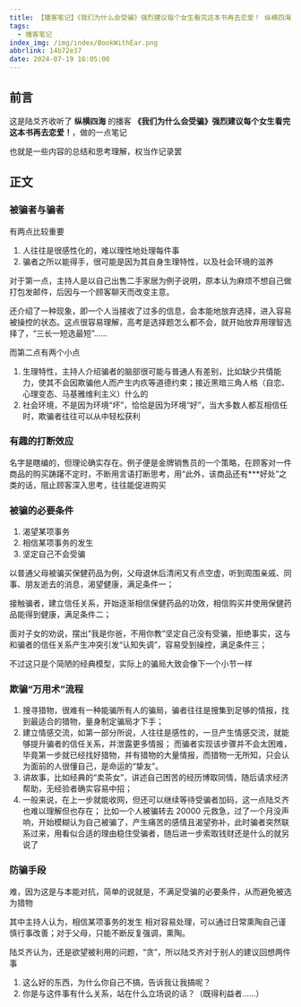 ```yaml
---
title: 【播客笔记】《我们为什么会受骗》强烈建议每个女生看完这本书再去恋爱！ 纵横四海
tags:
  - 播客笔记
index_img: /img/index/BookWithEar.png
abbrlink: 14b72e37
date: 2024-07-19 16:05:00
---
```

## 前言
这是陆爻齐收听了 **纵横四海** 的播客 **《我们为什么会受骗》强烈建议每个女生看完这本书再去恋爱！**，做的一点笔记

也就是一些内容的总结和思考理解，权当作记录罢

## 正文

### 被骗者与骗者
有两点比较重要
1. 人往往是很感性化的，难以理性地处理每件事
2. 骗者之所以能得手，很可能是因为其自身生理特性，以及社会环境的滋养

对于第一点，主持人是以自己出售二手家居为例子说明，原本认为麻烦不想自己做打包发邮件，后因与一个顾客聊天而改变主意。

还介绍了一种现象，即一个人当接收了过多的信息，会本能地放弃选择，进入容易被操控的状态。这点很容易理解，高考是选择题怎么都不会，就开始放弃用理智选择了，“三长一短选最短”……

而第二点有两个小点
1. 生理特性，主持人介绍骗者的脑部很可能与普通人有差别，比如缺少共情能力，使其不会因欺骗他人而产生内疚等道德约束；接近黑暗三角人格（自恋、心理变态、马基雅维利主义）什么的
2. 社会环境，不是因为环境“坏”，恰恰是因为环境“好”，当大多数人都互相信任时，欺骗者往往可以从中轻松获利

### 有趣的打断效应
名字是瞎编的，但理论确实存在。例子便是金牌销售员的一个策略，在顾客对一件商品的购买踌躇不定时，不断用言语打断思考，用“此外，该商品还有***好处”之类的话，阻止顾客深入思考，往往能促进购买

### 被骗的必要条件
1. 渴望某项事务
2. 相信某项事务的发生
3. 坚定自己不会受骗

以普通父母被骗买保健药品为例，父母退休后清闲又有点空虚，听到周围亲戚、同事、朋友逝去的消息，渴望健康，满足条件一；

接触骗者，建立信任关系，开始逐渐相信保健药品的功效，相信购买并使用保健药品能得到健康，满足条件二；

面对子女的劝说，摆出“我是你爸，不用你教”坚定自己没有受骗，拒绝事实，这与和骗者的信任关系产生冲突引发“认知失调”，容易受到操控，满足条件三；

不过这只是个简陋的经典模型，实际上的骗局大致会像下一个小节一样

### 欺骗“万用术”流程
1. 搜寻猎物，很难有一种能骗所有人的骗局，骗者往往是搜集到足够的情报，找到最适合的猎物，量身制定骗局才下手；
2. 建立情感交流，如第一部分所说，人往往是感性的，一旦产生情感交流，就能够提升骗者的信任关系，并泄露更多情报；
而骗者实现该步骤并不会太困难，毕竟第一步就已经找好猎物，并有猎物的大量情报，而猎物一无所知，只会认为面前的人很懂自己，是命运的“挚友”。
3. 讲故事，比如经典的“卖茶女”，讲述自己困苦的经历博取同情，随后请求经济帮助，无经验者确实容易中招；
4. 一般来说，在上一步就能收网，但还可以继续等待受骗者加码，这一点陆爻齐也难以理解但也存在；
比如一个人被骗转去 20000 元救急，过了一个月没声响，开始模糊认为自己被骗了，产生痛苦的感情且渴望弥补，此时骗者突然联系过来，用看似合适的理由稳住受骗者，随后进一步索取钱财还是什么的就另说了

### 防骗手段
难，因为这是与本能对抗，简单的说就是，不满足受骗的必要条件，从而避免被选为猎物

其中主持人认为，相信某项事务的发生 相对容易处理，可以通过日常熏陶自己谨慎行事改善；对于父母，只能不断反复强调，熏陶。

陆爻齐认为，还是欲望被利用的问题，“贪”，所以陆爻齐对于别人的建议回想两件事
1. 这么好的东西，为什么你自己不搞，告诉我让我搞呢？
2. 你是与这件事有什么关系，站在什么立场说的话？（既得利益者……）
